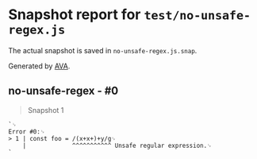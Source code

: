 # Snapshot report for `test/no-unsafe-regex.js`

The actual snapshot is saved in `no-unsafe-regex.js.snap`.

Generated by [AVA](https://avajs.dev).

## no-unsafe-regex - #0

> Snapshot 1

    `␊
    Error #0:␊
    > 1 | const foo = /(x+x+)+y/g␊
        |             ^^^^^^^^^^^ Unsafe regular expression.␊
    `
